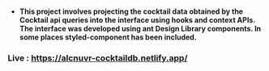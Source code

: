 - #### This project involves projecting the cocktail data obtained by the Cocktail api queries into the interface using hooks and context APIs. The interface was developed using ant Design Library components. In some places styled-component has been included.

### Live : https://alcnuvr-cocktaildb.netlify.app/
